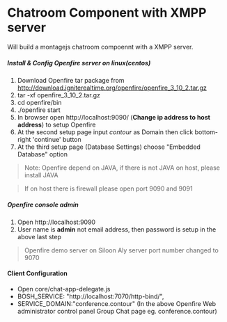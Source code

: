 
Chatroom Component with XMPP server
============

Will build a montagejs chatroom compoennt with a XMPP server.

##### Install & Config Openfire server on linux(centos) #####
1. Download  Openfire tar package from http://download.igniterealtime.org/openfire/openfire_3_10_2.tar.gz
2. tar -xf openfire_3_10_2.tar.gz
3. cd openfire/bin
4. ./openfire start
5. In browser open  http://localhost:9090/ (__Change ip address to host address__) to setup Openfire
6. At the second setup page  input *contour* as Domain  then click bottom-right 'continue' button
7. At the third setup page (Database Settings)  choose "Embedded Database" option

> Note: Openfire depend on JAVA,  if there is not JAVA on host, please install JAVA

> If on host there is firewall please open port 9090  and 9091


##### Openfire console admin #####

1. Open http://localhost:9090
2. User name is __admin__  not email address, then password is setup in the above last step

> Openfire demo server on Siloon Aly server port number changed to 9070

#### Client Configuration ####
- Open core/chat-app-delegate.js
- BOSH_SERVICE: "http://localhost:7070/http-bind/",
- SERVICE_DOMAIN:"conference.contour" (In the above Openfire Web administrator control panel Group Chat page eg. conference.contour)




